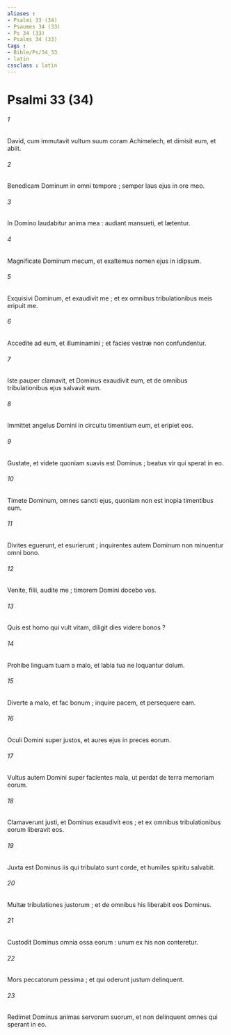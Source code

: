 ```yaml
---
aliases : 
- Psalmi 33 (34)
- Psaumes 34 (33)
- Ps 34 (33)
- Psalms 34 (33)
tags : 
- Bible/Ps/34_33
- latin
cssclass : latin
---
```


# Psalmi 33 (34)

###### 1
David, cum immutavit vultum suum coram Achimelech, et dimisit eum, et abiit.
###### 2
Benedicam Dominum in omni tempore ; semper laus ejus in ore meo.
###### 3
In Domino laudabitur anima mea : audiant mansueti, et lætentur.
###### 4
Magnificate Dominum mecum, et exaltemus nomen ejus in idipsum.
###### 5
Exquisivi Dominum, et exaudivit me ; et ex omnibus tribulationibus meis eripuit me.
###### 6
Accedite ad eum, et illuminamini ; et facies vestræ non confundentur.
###### 7
Iste pauper clamavit, et Dominus exaudivit eum, et de omnibus tribulationibus ejus salvavit eum.
###### 8
Immittet angelus Domini in circuitu timentium eum, et eripiet eos.
###### 9
Gustate, et videte quoniam suavis est Dominus ; beatus vir qui sperat in eo.
###### 10
Timete Dominum, omnes sancti ejus, quoniam non est inopia timentibus eum.
###### 11
Divites eguerunt, et esurierunt ; inquirentes autem Dominum non minuentur omni bono.
###### 12
Venite, filii, audite me ; timorem Domini docebo vos.
###### 13
Quis est homo qui vult vitam, diligit dies videre bonos ?
###### 14
Prohibe linguam tuam a malo, et labia tua ne loquantur dolum.
###### 15
Diverte a malo, et fac bonum ; inquire pacem, et persequere eam.
###### 16
Oculi Domini super justos, et aures ejus in preces eorum.
###### 17
Vultus autem Domini super facientes mala, ut perdat de terra memoriam eorum.
###### 18
Clamaverunt justi, et Dominus exaudivit eos ; et ex omnibus tribulationibus eorum liberavit eos.
###### 19
Juxta est Dominus iis qui tribulato sunt corde, et humiles spiritu salvabit.
###### 20
Multæ tribulationes justorum ; et de omnibus his liberabit eos Dominus.
###### 21
Custodit Dominus omnia ossa eorum : unum ex his non conteretur.
###### 22
Mors peccatorum pessima ; et qui oderunt justum delinquent.
###### 23
Redimet Dominus animas servorum suorum, et non delinquent omnes qui sperant in eo.
